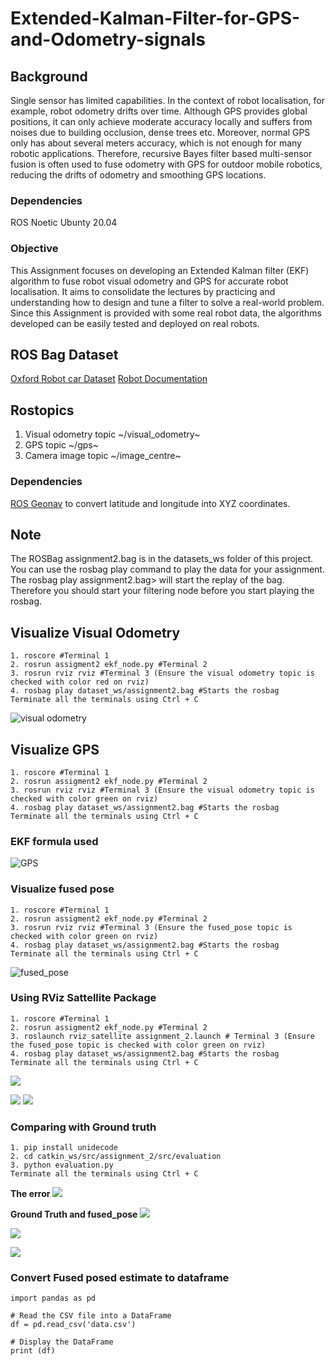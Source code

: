 # Extended-Kalman-Filter-for-GPS-and-Odometry-signals
## Background
Single sensor has limited capabilities. In the context of robot localisation, for example, robot odometry drifts over time. Although GPS provides global positions, it can only achieve moderate accuracy locally and suffers from noises due to building occlusion, dense trees etc. Moreover, normal GPS only has about several meters accuracy, which is not enough for many robotic applications. Therefore, recursive Bayes filter based multi-sensor fusion is often used to fuse odometry with GPS for outdoor mobile robotics, reducing the drifts of odometry and smoothing GPS locations.

### Dependencies
ROS Noetic
Ubunty 20.04

### Objective
This Assignment focuses on developing an Extended Kalman filter (EKF) algorithm to fuse robot visual odometry and GPS for accurate robot localisation. It aims to consolidate the lectures by practicing and understanding how to design and tune a filter to solve a real-world problem. Since this Assignment is provided with some real robot data, the algorithms developed can be easily tested and deployed on real robots.

## ROS Bag Dataset
[Oxford Robot car Dataset](https://robotcar-dataset.robots.ox.ac.uk/)
[Robot Documentation](https://robotcar-dataset.robots.ox.ac.uk/documentation/)

## Rostopics
1. Visual odometry topic ~/visual_odometry~
2. GPS topic ~/gps~
3. Camera image topic ~/image_centre~

### Dependencies
[ROS Geonav](https://wiki.ros.org/geonav_transform) to convert latitude and longitude into XYZ coordinates.

## Note
The ROSBag assignment2.bag is in the datasets_ws folder of this project. You can use the rosbag play command to play the data for your assignment. The rosbag play assignment2.bag> will start the replay of the bag. Therefore you should start your filtering node before you start playing the rosbag.

## Visualize Visual Odometry
```
1. roscore #Terminal 1
2. rosrun assigment2 ekf_node.py #Terminal 2
3. rosrun rviz rviz #Terminal 3 (Ensure the visual odometry topic is checked with color red on rviz)
4. rosbag play dataset_ws/assignment2.bag #Starts the rosbag
Terminate all the terminals using Ctrl + C
```
![visual odometry](images/screenshot_motion_Daniel_Eneh.jpg)

## Visualize GPS
```
1. roscore #Terminal 1
2. rosrun assigment2 ekf_node.py #Terminal 2
3. rosrun rviz rviz #Terminal 3 (Ensure the visual odometry topic is checked with color green on rviz)
4. rosbag play dataset_ws/assignment2.bag #Starts the rosbag
Terminate all the terminals using Ctrl + C
```
### EKF formula used 
![GPS](images/ekf_formula.jpg)

### Visualize fused pose
```
1. roscore #Terminal 1
2. rosrun assigment2 ekf_node.py #Terminal 2
3. rosrun rviz rviz #Terminal 3 (Ensure the fused_pose topic is checked with color green on rviz)
4. rosbag play dataset_ws/assignment2.bag #Starts the rosbag
Terminate all the terminals using Ctrl + C
```
![fused_pose](images/screenshot_fusion_Daniel_Eneh.jpg)

### Using RViz Sattellite Package
```
1. roscore #Terminal 1
2. rosrun assigment2 ekf_node.py #Terminal 2
3. roslaunch rviz_satellite assignment_2.launch # Terminal 3 (Ensure the fused_pose topic is checked with color green on rviz)
4. rosbag play dataset_ws/assignment2.bag #Starts the rosbag
Terminate all the terminals using Ctrl + C
```
![](images/screenshot_fusion_sat_Daniel_Eneh.jpg)

![](images/screenshot_comp_Daniel_Eneh.jpg)
![](images/screenshot_comp_sat_Daniel_Eneh.jpg)

### Comparing with Ground truth
```
1. pip install unidecode
2. cd catkin_ws/src/assignment_2/src/evaluation
3. python evaluation.py
Terminate all the terminals using Ctrl + C
```
**The error**
![](images/error.jpg)

**Ground Truth and fused_pose**
![](images/Ground_Truth_and_Estimate.jpg)

![](images/fused_pose_estimate.jpg)

![](images/fused_pose_csv.jpg)


### Convert Fused posed estimate to dataframe
```
import pandas as pd

# Read the CSV file into a DataFrame
df = pd.read_csv('data.csv')

# Display the DataFrame
print (df)
```

